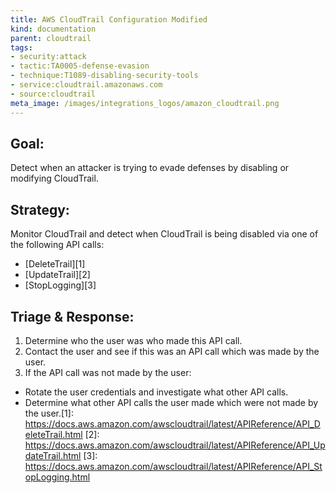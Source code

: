 ```yaml
---
title: AWS CloudTrail Configuration Modified
kind: documentation
parent: cloudtrail
tags:
- security:attack
- tactic:TA0005-defense-evasion
- technique:T1089-disabling-security-tools
- service:cloudtrail.amazonaws.com
- source:cloudtrail
meta_image: /images/integrations_logos/amazon_cloudtrail.png
---
```

## **Goal:**
Detect when an attacker is trying to evade defenses by disabling or modifying CloudTrail.

## **Strategy:**
Monitor CloudTrail and detect when CloudTrail is being disabled via one of the following API calls:
* [DeleteTrail][1]
* [UpdateTrail][2]
* [StopLogging][3]

## **Triage & Response:**
1. Determine who the user was who made this API call.
2. Contact the user and see if this was an API call which was made by the user.
3. If the API call was not made by the user:
 * Rotate the user credentials and investigate what other API calls.
 * Determine what other API calls the user made which were not made by the user.[1]: https://docs.aws.amazon.com/awscloudtrail/latest/APIReference/API_DeleteTrail.html
[2]: https://docs.aws.amazon.com/awscloudtrail/latest/APIReference/API_UpdateTrail.html
[3]: https://docs.aws.amazon.com/awscloudtrail/latest/APIReference/API_StopLogging.html
